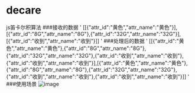 # decare
js笛卡尔积算法
###接收的数据
'
[[{"attr_id":"黄色","attr_name":"黄色"}],[{"attr_id":"8G","attr_name":"8G"},{"attr_id":"32G","attr_name":"32G"}],[{"attr_id":"收到","attr_name":"收到"}]]
'
###处理后的数据
'
[[{"attr_id":"黄色","attr_name":"黄色"},{"attr_id":"8G","attr_name":"8G"},{"attr_id":"32G","attr_name":"32G"},{"attr_id":"收到","attr_name":"收到"},{"attr_id":"收到","attr_name":"收到"}],[{"attr_id":"黄色","attr_name":"黄色"},{"attr_id":"8G","attr_name":"8G"},{"attr_id":"32G","attr_name":"32G"},{"attr_id":"收到","attr_name":"收到"},{"attr_id":"收到","attr_name":"收到"}]]
'
###使用场景
![image](http://note.youdao.com/favicon.ico)
